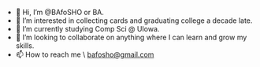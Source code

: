 - 👋 Hi, I’m @BAfoSHO or BA.
- 👀 I’m interested in collecting cards and graduating college a decade late.
- 🌱 I’m currently studying Comp Sci @ UIowa.
- 💞️ I’m looking to collaborate on anything where I can learn and grow my skills.
- 📫 How to reach me \\ bafosho@gmail.com

<!---
BAfoSHO/BAfoSHO is a ✨ special ✨ repository because its `README.md` (this file) appears on your GitHub profile.
You can click the Preview link to take a look at your changes.
--->
